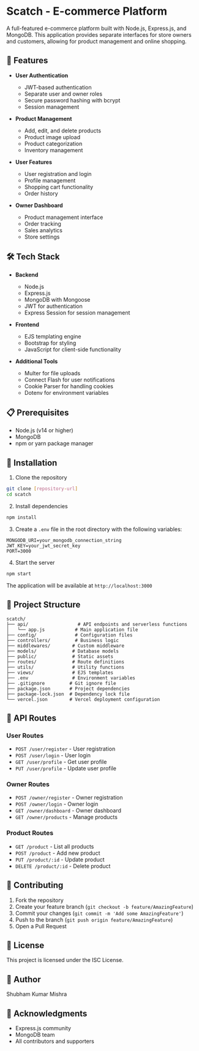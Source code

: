 # Scatch - E-commerce Platform

A full-featured e-commerce platform built with Node.js, Express.js, and MongoDB. This application provides separate interfaces for store owners and customers, allowing for product management and online shopping.

## 🚀 Features

- **User Authentication**
  - JWT-based authentication
  - Separate user and owner roles
  - Secure password hashing with bcrypt
  - Session management

- **Product Management**
  - Add, edit, and delete products
  - Product image upload
  - Product categorization
  - Inventory management

- **User Features**
  - User registration and login
  - Profile management
  - Shopping cart functionality
  - Order history

- **Owner Dashboard**
  - Product management interface
  - Order tracking
  - Sales analytics
  - Store settings

## 🛠️ Tech Stack

- **Backend**
  - Node.js
  - Express.js
  - MongoDB with Mongoose
  - JWT for authentication
  - Express Session for session management

- **Frontend**
  - EJS templating engine
  - Bootstrap for styling
  - JavaScript for client-side functionality

- **Additional Tools**
  - Multer for file uploads
  - Connect Flash for user notifications
  - Cookie Parser for handling cookies
  - Dotenv for environment variables

## 📋 Prerequisites

- Node.js (v14 or higher)
- MongoDB
- npm or yarn package manager

## 🔧 Installation

1. Clone the repository
```bash
git clone [repository-url]
cd scatch
```

2. Install dependencies
```bash
npm install
```

3. Create a `.env` file in the root directory with the following variables:
```env
MONGODB_URI=your_mongodb_connection_string
JWT_KEY=your_jwt_secret_key
PORT=3000
```

4. Start the server
```bash
npm start
```

The application will be available at `http://localhost:3000`

## 📁 Project Structure

```
scatch/
├── api/                  # API endpoints and serverless functions
│   └── app.js           # Main application file
├── config/              # Configuration files
├── controllers/         # Business logic
├── middlewares/        # Custom middleware
├── models/             # Database models
├── public/             # Static assets
├── routes/             # Route definitions
├── utils/              # Utility functions
├── views/              # EJS templates
├── .env                # Environment variables
├── .gitignore         # Git ignore file
├── package.json       # Project dependencies
├── package-lock.json  # Dependency lock file
└── vercel.json        # Vercel deployment configuration
```

## 🔐 API Routes

### User Routes
- `POST /user/register` - User registration
- `POST /user/login` - User login
- `GET /user/profile` - Get user profile
- `PUT /user/profile` - Update user profile

### Owner Routes
- `POST /owner/register` - Owner registration
- `POST /owner/login` - Owner login
- `GET /owner/dashboard` - Owner dashboard
- `GET /owner/products` - Manage products

### Product Routes
- `GET /product` - List all products
- `POST /product` - Add new product
- `PUT /product/:id` - Update product
- `DELETE /product/:id` - Delete product

## 👥 Contributing

1. Fork the repository
2. Create your feature branch (`git checkout -b feature/AmazingFeature`)
3. Commit your changes (`git commit -m 'Add some AmazingFeature'`)
4. Push to the branch (`git push origin feature/AmazingFeature`)
5. Open a Pull Request

## 📝 License

This project is licensed under the ISC License.

## 👤 Author

Shubham Kumar Mishra

## 🙏 Acknowledgments

- Express.js community
- MongoDB team
- All contributors and supporters 